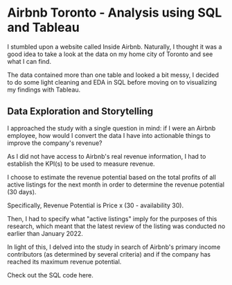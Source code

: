 # Airbnb Toronto - Analysis using SQL and Tableau 

I stumbled upon a website called Inside Airbnb. Naturally, I thought it was a good idea to take a look at the data on my home city of Toronto and see what I can find.

The data contained more than one table and looked a bit messy, I decided to do some light cleaning and EDA in SQL before moving on to visualizing my findings with Tableau.

## Data Exploration and Storytelling

I approached the study with a single question in mind: if I were an Airbnb employee, how would I convert the data I have into actionable things to improve the company's revenue?

As I did not have access to Airbnb's real revenue information, I had to establish the KPI(s) to be used to measure revenue.

I choose to estimate the revenue potential based on the total profits of all active listings for the next month in order to determine the revenue potential (30 days).

Specifically, Revenue Potential is Price x (30 - availability 30).

Then, I had to specify what "active listings" imply for the purposes of this research, which meant that the latest review of the listing was conducted no earlier than January 2022.

In light of this, I delved into the study in search of Airbnb's primary income contributors (as determined by several criteria) and if the company has reached its maximum revenue potential.

Check out the SQL code here. 
